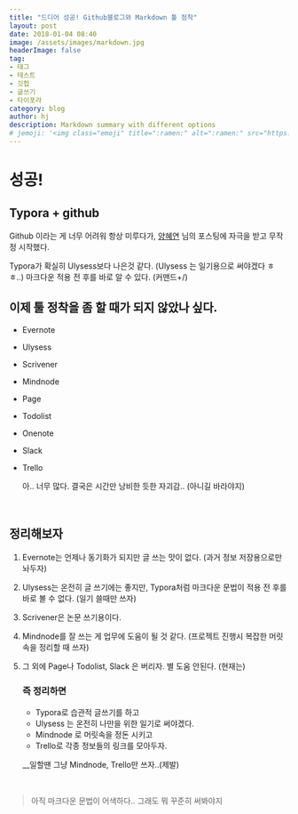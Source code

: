 ```yaml
---
title: "드디어 성공! Github블로그와 Markdown 툴 정착"
layout: post
date: 2018-01-04 08:40
image: /assets/images/markdown.jpg
headerImage: false
tag:
- 태그
- 테스트
- 깃헙
- 글쓰기
- 타이포라
category: blog
author: hj
description: Markdown summary with different options
# jemoji: '<img class="emoji" title=":ramen:" alt=":ramen:" src="https://assets.github.com/images/icons/emoji/unicode/1f35c.png" height="20" width="20" align="absmiddle">'
---
```


# 성공!
## Typora + github

Github 이라는 게 너무 어려워 항상 미루다가,
[양혜연](https://imyeonn.github.io/blog/blog/1/) 님의 포스팅에 자극을 받고 무작정 시작했다.

Typora가 확실히 Ulysess보다 나은것 같다. (Ulysess 는 일기용으로 써야겠다 ㅎㅎ..)
마크다운 적용 전 후를 바로 알 수 있다. (커맨드+/)


## 이제 툴 정착을 좀 할 때가 되지 않았나 싶다.

- Evernote

- Ulysess

- Scrivener

- Mindnode

- Page

- Todolist

- Onenote

- Slack

- Trello

  아.. 너무 많다. 결국은 시간만 낭비한 듯한 자괴감.. (아니길 바라야지)

  ​
## 정리해보자 

1. Evernote는 언제나 동기화가 되지만 글 쓰는 맛이 없다. (과거 정보 저장용으로만 놔두자)

2. Ulysess는 온전히 글 쓰기에는 좋지만, Typora처럼 마크다운 문법이 적용 전 후를 바로 볼 수 없다. (일기 쓸때만 쓰자)

3. Scrivener은 논문 쓰기용이다.

4. Mindnode를 잘 쓰는 게 업무에 도움이 될 것 같다. (프로젝트 진행시 복잡한 머릿속을 정리할 때 쓰자)

5. 그 외에 Page나 Todolist, Slack 은 버리자. 별 도움 안된다. (현재는)

   ### 즉 정리하면

   - Typora로 습관적 글쓰기를 하고
   - Ulysess 는 온전히 나만을 위한 일기로 써야겠다. 
   - Mindnode 로 머릿속을 정돈 시키고 
   - Trello로 각종 정보들의 링크를 모아두자.

   __일할땐 그냥 Mindnode, Trello만 쓰자..(제발)

   ​

> 아직 마크다운 문법이 어색하다.. 그래도 뭐 꾸준히 써봐야지